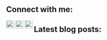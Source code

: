 ## Connect with me:
[<img align="left" alt="Latz | Twitter" width="22px" src="https://cdn.jsdelivr.net/npm/simple-icons@v3/icons/twitter.svg" />](https://twitter.com/Latz)
[<img align="left" alt="Latz | LinkedIn" width="22px" src="https://cdn.jsdelivr.net/npm/simple-icons@v3/icons/linkedin.svg" />](https://www.linkedin.com/in/lutz-schr%C3%B6er-a694a42a/)
[<img align="left" alt="Latz | Xing" width="22px" src="https://cdn.jsdelivr.net/npm/simple-icons@v3/icons/xing.svg" />](https://www.xing.com/profile/Lutz_Schroeer/cv)

## Latest blog posts:
<!-- BLOG-POST-LIST:START -->
<!-- BLOG-POST-LIST:END -->

